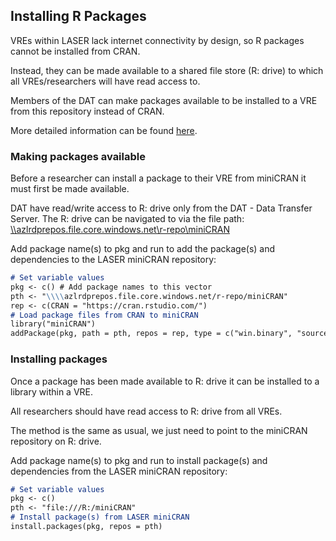 ## Installing R Packages

VREs within LASER lack internet connectivity by design, so R packages cannot be installed from CRAN.

Instead, they can be made available to a shared file store (R: drive) to which all VREs/researchers will have read access to.

Members of the DAT can make packages available to be installed to a VRE from this repository instead of CRAN.

More detailed information can be found [here](https://cran.r-project.org/web/packages/miniCRAN/vignettes/miniCRAN-introduction.html).

### Making packages available
Before a researcher can install a package to their VRE from miniCRAN it must first be made available.

DAT have read/write access to R: drive only from the DAT - Data Transfer Server. The R: drive can be navigated to via the file path: [\\\\azlrdprepos.file.core.windows.net\\r-repo\\miniCRAN](\\\\azlrdprepos.file.core.windows.net/r-repo/miniCRAN)

Add package name(s) to pkg and run to add the package(s) and dependencies to the LASER miniCRAN repository:

```markdown
# Set variable values
pkg <- c() # Add package names to this vector
pth <- "\\\\azlrdprepos.file.core.windows.net/r-repo/miniCRAN"
rep <- c(CRAN = "https://cran.rstudio.com/")
# Load package files from CRAN to miniCRAN
library("miniCRAN")
addPackage(pkg, path = pth, repos = rep, type = c("win.binary", "source"))
```

### Installing packages
Once a package has been made available to R: drive it can be installed to a library within a VRE.

All researchers should have read access to R: drive from all VREs.

The method is the same as usual, we just need to point to the miniCRAN repository on R: drive.

Add package name(s) to pkg and run to install package(s) and dependencies from the LASER miniCRAN repository:

```markdown
# Set variable values
pkg <- c()
pth <- "file:///R:/miniCRAN"
# Install package(s) from LASER miniCRAN
install.packages(pkg, repos = pth)
```
